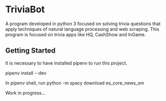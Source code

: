 # TriviaBot
A program developed in python 3 focused on solving trivia questions that apply techniques of natural language processing and web scraping.
This program is focused on trivia apps like HQ, CashShow and InGame.

## Getting Started
It is necessary to have installed pipenv to run this project.

pipenv install --dev

In pipenv shell, run python -m spacy download es_core_news_sm


Work in progress...
